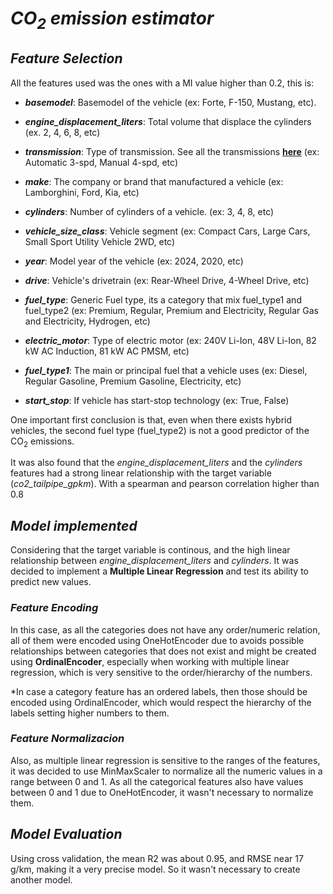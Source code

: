
# ***CO<sub>2</sub> emission estimator***

## ***Feature Selection***

All the features used was the ones with a MI value higher than 0.2, this is:

- ***basemodel***: Basemodel of the vehicle (ex: Forte, F-150, Mustang, etc).

- ***engine_displacement_liters***: Total volume that displace the cylinders (ex. 2, 4, 6, 8, etc)

- ***transmission***: Type of transmission. See all the transmissions [**here**](http://www.fueleconomy.gov/feg/findacarhelp.shtml#trany) (ex: Automatic 3-spd, Manual 4-spd, etc)

- ***make***: The company or brand that manufactured a vehicle (ex: Lamborghini, Ford, Kia, etc)

- ***cylinders***: Number of cylinders of a vehicle. (ex: 3, 4, 8, etc)

- ***vehicle_size_class***: Vehicle segment (ex: Compact Cars, Large Cars, Small Sport Utility Vehicle 2WD, etc)

- ***year***: Model year of the vehicle (ex: 2024, 2020, etc)

- ***drive***: Vehicle's drivetrain (ex: Rear-Wheel Drive, 4-Wheel Drive, etc)

- ***fuel_type***: Generic Fuel type, its a category that mix fuel_type1 and fuel_type2 (ex: Premium, Regular, Premium and Electricity, Regular Gas and Electricity, Hydrogen, etc)

- ***electric_motor***: Type of electric motor (ex: 240V Li-Ion, 48V Li-Ion, 82 kW AC Induction, 81 kW AC PMSM, etc)

- ***fuel_type1***: The main or principal fuel that a vehicle uses (ex: Diesel, Regular Gasoline, Premium Gasoline, Electricity, etc)

- ***start_stop***: If vehicle has start-stop technology (ex: True, False)

One important first conclusion is that, even when there exists hybrid vehicles, the second fuel type (fuel_type2) is not a good predictor of the CO<sub>2</sub> emissions. 

It was also found that the *engine_displacement_liters* and the *cylinders* features had a strong linear relationship with the target variable (*co2_tailpipe_gpkm*). With a spearman and pearson correlation higher than 0.8

## ***Model implemented***

Considering that the target variable is continous, and the high linear relationship between *engine_displacement_liters* and *cylinders*. It was decided to implement a **Multiple Linear Regression** and test its ability to predict new values.

### ***Feature Encoding***

In this case, as all the categories does not have any order/numeric relation, all of them were encoded using OneHotEncoder due to avoids possible relationships between categories that does not exist and might be created using **OrdinalEncoder**, especially when working with multiple linear regression, which is very sensitive to the order/hierarchy of the numbers. 

*In case a category feature has an ordered labels, then those should be encoded using OrdinalEncoder, which would respect the hierarchy of the labels setting higher numbers to them.

### ***Feature Normalizacion***

Also, as multiple linear regression is sensitive to the ranges of the features, it was decided to use MinMaxScaler to normalize all the numeric values in a range between 0 and 1. As all the categorical features also have values between 0 and 1 due to OneHotEncoder, it wasn't necessary to normalize them.

## ***Model Evaluation***

Using cross validation, the mean R2 was about 0.95, and RMSE near 17 g/km, making it a very precise model. So it wasn't necessary to create another model.




